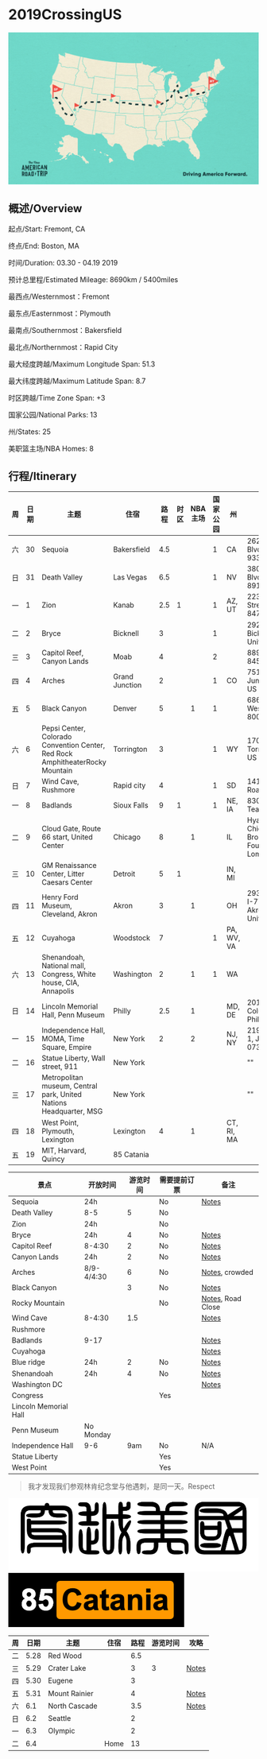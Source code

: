 # 2019CrossingUS

![alt text](resources/NART_Podcast-03.png)

## 概述/Overview

起点/Start: Fremont, CA

终点/End: Boston, MA

时间/Duration: 03.30 - 04.19 2019

预计总里程/Estimated Mileage: 8690km / 5400miles

最西点/Westernmost：Fremont

最东点/Easternmost：Plymouth

最南点/Southernmost：Bakersfield

最北点/Northernmost：Rapid City

最大经度跨越/Maximum Longitude Span: 51.3

最大纬度跨越/Maximum Latitude Span: 8.7

时区跨越/Time Zone Span: +3

国家公园/National Parks: 13

州/States: 25

美职篮主场/NBA Homes: 8


## 行程/Itinerary

|周|日期|主题|住宿|路程|时区|NBA主场|国家公园|州|酒店|
|--|---|----|---|---|----|-------|------|--|---|
|六|30|Sequoia|Bakersfield|4.5|||1|CA|2620 Buck Owens Blvd, Bakersfield, CA 93308|
|日|31|Death Valley|Las Vegas|6.5|||1|NV|3801 S Las Vegas Blvd, Las Vegas, NV 89109|
|一|1|Zion|Kanab|2.5|1||1|AZ, UT|223 West Center Street Kanab, UT 84741 United States|
|二|2|Bryce|Bicknell|3|||1||292 West Main Street Bicknell, UT 84715 United States|
|三|3|Capitol Reef, Canyon Lands|Moab|4|||2||889 N Main St Moab 84532 UT US|
|四|4|Arches|Grand Junction|2|||1|CO|751 Horizon Dr Grand Junction 81506 CO US|
|五|5|Black Canyon|Denver|5||1|1||6865 W 103rd Ave, Westminster,CO 80021|
|六|6|Pepsi Center, Colorado Convention Center, Red Rock AmphitheaterRocky Mountain|Torrington|3|||1|WY|1700 E Valley Rd Torrington 82240 WY US|
|日|7|Wind Cave, Rushmore|Rapid city|4|||1|SD|1416 North Elk Vale Road, Rapid City|
|一|8|Badlands|Sioux Falls|9|1||1|NE, IA|830 Gateway Lane Tea, SD 57064|
|二|9|Cloud Gate, Route 66 start, United Center|Chicago|8||1||IL|Hyatt Place Chicago/Lombard/Oak Brook, 2340 S, Fountain Square Dr, Lombard, IL 60148|
|三|10|GM Renaissance Center, Litter Caesars Center|Detroit|5|1|||IN, MI|
|四|11|Henry Ford Museum, Cleveland, Akron|Akron|3||1||OH|2939 S Arlington Rd I-77 At Exit #120 Akron, OH 44312 United States|
|五|12|Cuyahoga|Woodstock|7|||1|PA, WV, VA|
|六|13|Shenandoah, National mall, Congress, White house, CIA, Annapolis|Washington|2||1|1|WA|
|日|14|Lincoln Memorial Hall, Penn Museum|Philly|2.5||1||MD, DE|201 S. Christopher Columbus Blvd Philadelphia|
|一|15|Independence Hall, MOMA, Time Square, Empire|New York|2||2||NJ, NY|219 Brunswick Street 1, Jersey City, NJ 07302, United States|
|二|16|Statue Liberty, Wall street, 911|New York ||||||""|
|三|17|Metropolitan museum, Central park, United Nations Headquarter, MSG|New York||||||""|
|四|18|West Point, Plymouth, Lexington|Lexington|4||1||CT, RI, MA||
|五|19|MIT, Harvard, Quincy|85 Catania|||||||


|景点|开放时间|游览时间|需要提前订票|备注|
|--|---|----|---|-|
|Sequoia|24h||No|[Notes](http://www.meilvtong.com/viewthread.php?tid=183)|
|Death Valley|8-5|5|No||
|Zion|24h||No||
|Bryce|24h|4|No|[Notes](http://www.meilvtong.com/viewthread.php?tid=49)|
|Capitol Reef|8-4:30|2|No|[Notes](http://www.meilvtong.com/viewthread.php?tid=192)|
|Canyon Lands|24h|2|No|[Notes](http://www.meilvtong.com/viewthread.php?tid=170)|
|Arches|8/9-4/4:30|6|No|[Notes](http://www.meilvtong.com/viewthread.php?tid=8), crowded|
|Black Canyon||3|No|[Notes](http://travel.sina.com/article/toutiao/2309404060995399098072)|
|Rocky Mountain|||No|[Notes](http://www.meilvtong.com/viewthread.php?tid=175), Road Close|
|Wind Cave|8-4:30|1.5||[Notes](http://www.meilvtong.com/viewthread.php?tid=197)|
|Rushmore|||||
|Badlands|9-17|||[Notes](http://www.meilvtong.com/viewthread.php?tid=186)|
|Cuyahoga||||[Notes](http://www.meilvtong.com/viewthread.php?tid=202)|
|Blue ridge|24h|2|No|[Notes](http://www.meilvtong.com/viewthread.php?tid=427)|
|Shenandoah|24h|4|No|[Notes](http://www.meilvtong.com/viewthread.php?tid=188)|
|Washington DC||||[Notes](http://www.meilvtong.com/viewthread.php?tid=38)|
|Congress|||Yes||
|Lincoln Memorial Hall|||||
|Penn Museum|No Monday||||
|Independence Hall|9-6|9am|No|N/A|
|Statue Liberty|||Yes||
|West Point|||Yes||


> 我才发现我们参观林肯纪念堂与他遇刺，是同一天。Respect


![alt text](resources/title.png)
![alt text](resources/logo.png)


|周|日期|主题|住宿|路程|游览时间|攻略|
|--|---|----|---|-|-|-|
|二|5.28|Red Wood||6.5|||
|三|5.29|Crater Lake||3|3|[Notes](http://www.meilvtong.com/viewthread.php?tid=195)|
|四|5.30|Eugene||3|||
|五|5.31|Mount Rainier||4||[Notes](http://www.meilvtong.com/viewthread.php?tid=56)|
|六|6.1|North Cascade||3.5||[Notes](http://www.meilvtong.com/viewthread.php?tid=144)|
|日|6.2|Seattle||2|||
|一|6.3|Olympic||2|||
|二|6.4||Home|13|||